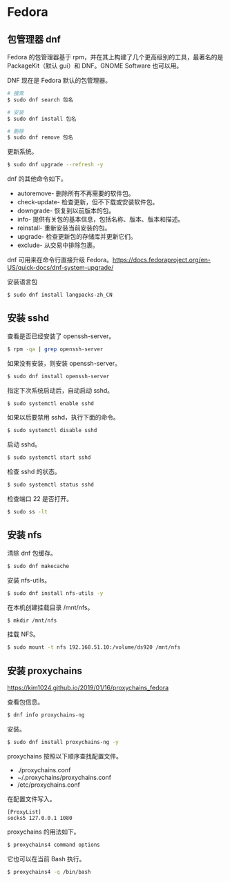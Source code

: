 # Fedora

## 包管理器 dnf

Fedora 的包管理器基于 rpm，并在其上构建了几个更高级别的工具，最著名的是 PackageKit（默认 gui）和 DNF。GNOME Software 也可以用。

DNF 现在是 Fedora 默认的包管理器。

```bash
# 搜索
$ sudo dnf search 包名

# 安装
$ sudo dnf install 包名

# 删除
$ sudo dnf remove 包名
```

更新系统。

```bash
$ sudo dnf upgrade --refresh -y
```

dnf 的其他命令如下。

- autoremove- 删除所有不再需要的软件包。
- check-update- 检查更新，但不下载或安装软件包。
- downgrade- 恢复到以前版本的包。
- info- 提供有关包的基本信息，包括名称、版本、版本和描述。
- reinstall- 重新安装当前安装的包。
- upgrade- 检查更新包的存储库并更新它们。
- exclude- 从交易中排除包裹。

dnf 可用来在命令行直接升级 Fedora。https://docs.fedoraproject.org/en-US/quick-docs/dnf-system-upgrade/

安装语言包

```bash
$ sudo dnf install langpacks-zh_CN
```

## 安装 sshd

查看是否已经安装了 openssh-server。

```bash
$ rpm -qa | grep openssh-server
```

如果没有安装，则安装 openssh-server。

```bash
$ sudo dnf install openssh-server
```

指定下次系统启动后，自动启动 sshd。

```bash
$ sudo systemctl enable sshd
```

如果以后要禁用 sshd，执行下面的命令。

```bash
$ sudo systemctl disable sshd
```

启动 sshd。

```bash
$ sudo systemctl start sshd
```

检查 sshd 的状态。

```bash
$ sudo systemctl status sshd
```

检查端口 22 是否打开。

```bash
$ sudo ss -lt
```

## 安装 nfs

清除 dnf 包缓存。

```bash
$ sudo dnf makecache
```

安装 nfs-utils。 

```bash
$ sudo dnf install nfs-utils -y
```

在本机创建挂载目录 /mnt/nfs。

```bash
$ mkdir /mnt/nfs
```

挂载 NFS。

```bash
$ sudo mount -t nfs 192.168.51.10:/volume/ds920 /mnt/nfs
```

## 安装 proxychains

https://kim1024.github.io/2019/01/16/proxychains_fedora

查看包信息。

```bash
$ dnf info proxychains-ng
```

安装。

```bash
$ sudo dnf install proxychains-ng -y
```

proxychains 按照以下顺序查找配置文件。

- ./proxychains.conf
- ~/.proxychains/proxychains.conf
- /etc/proxychains.conf

在配置文件写入。

```
[ProxyList]
socks5 127.0.0.1 1080
```

proxychains 的用法如下。

```bash
$ proxychains4 command options
```

它也可以在当前 Bash 执行。

```bash
$ proxychains4 -q /bin/bash
```


